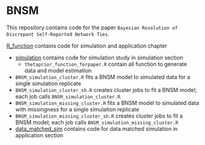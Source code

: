# BNSM

This repository contains code for the paper `Bayesian Resolution of Discrepant
Self-Reported Network Ties`.

[R_function](https://github.com/donga0223/BNSM/tree/main/R_function) contains code for simulation and application chapter 
 - [simulation](https://github.com/donga0223/BNSM/tree/main/R_function/simulation) contains code for simulation study in simulation section
    - `thetaprior_function_forpaper.R` contain all function to generate data and model estimation 
  - `BNSM_simulation_cluster.R` fits a BNSM model to simulated data for a single simulation replicate
  - `BNSM_simulation_cluster_sh.R` creates cluster jobs to fit a BNSM model; each job calls `BNSM_simulation_cluster.R`
  - `BNSM_simulation_missing_cluster.R` fits a BNSM model to simulated data with missingness for a single simulation replicate
  - `BNSM_simulation_missing_cluster_sh.R` creates cluster jobs to fit a BNSM model; each job calls `BNSM_simulation_missing_cluster.R`
 - [data_matched_sim](https://github.com/donga0223/BNSM/tree/main/R_function/data_matched_sim) contains code for data matched simulation in application section

